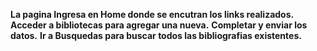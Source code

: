  **La pagina Ingresa en Home donde se encutran los links realizados.**
 **Acceder a bibliotecas para agregar una nueva.**
 **Completar y enviar los datos.**
 **Ir a Busquedas para buscar todos las bibliografias existentes.**

